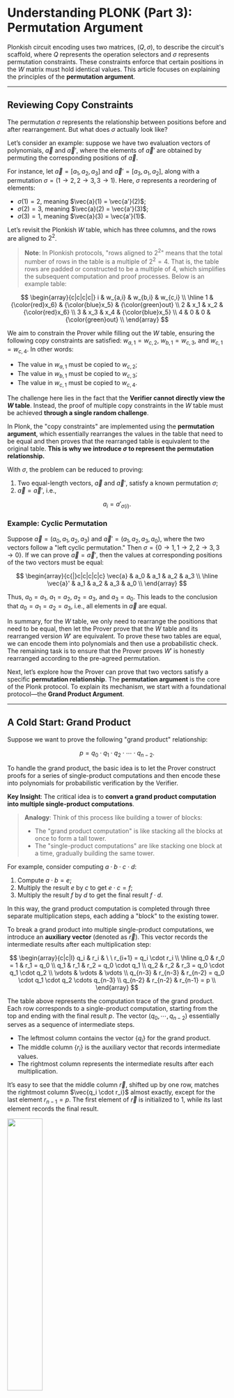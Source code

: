# Understanding PLONK (Part 3): Permutation Argument

Plonkish circuit encoding uses two matrices, $(Q, \sigma)$, to describe the circuit's scaffold, where $Q$ represents the operation selectors and $\sigma$ represents permutation constraints. These constraints enforce that certain positions in the $W$ matrix must hold identical values. This article focuses on explaining the principles of the **permutation argument**.

---

## Reviewing Copy Constraints

The permutation $\sigma$ represents the relationship between positions before and after rearrangement. But what does $\sigma$ actually look like?

Let’s consider an example: suppose we have two evaluation vectors of polynomials, $\vec{a}$ and $\vec{a}'$, where the elements of $\vec{a}'$ are obtained by permuting the corresponding positions of $\vec{a}$. 

For instance, let $\vec{a} = [a_1, a_2, a_3]$ and $\vec{a}' = [a_3, a_1, a_2]$, along with a permutation $\sigma = (1 \to 2, 2 \to 3, 3 \to 1)$. Here, $\sigma$ represents a reordering of elements:

- $\sigma(1) = 2$, meaning $\vec{a}(1) = \vec{a'}(2)$;
- $\sigma(2) = 3$, meaning $\vec{a}(2) = \vec{a'}(3)$;
- $\sigma(3) = 1$, meaning $\vec{a}(3) = \vec{a'}(1)$.

Let’s revisit the Plonkish $W$ table, which has three columns, and the rows are aligned to $2^2$.

> **Note**: In Plonkish protocols, "rows aligned to $2^2$" means that the total number of rows in the table is a multiple of $2^2 = 4$. That is, the table rows are padded or constructed to be a multiple of 4, which simplifies the subsequent computation and proof processes. Below is an example table:

$$
\begin{array}{c|c|c|c|}
i & w_{a,i} & w_{b,i} & w_{c,i}  \\
\hline
1 & {\color{red}x_6} & {\color{blue}x_5} & {\color{green}out} \\
2 & x_1 & x_2 & {\color{red}x_6} \\
3 & x_3 & x_4 & {\color{blue}x_5} \\
4 & 0 & 0 & {\color{green}out} \\
\end{array}
$$

We aim to constrain the Prover while filling out the $W$ table, ensuring the following copy constraints are satisfied: $w_{a,1} = w_{c,2}$, $w_{b,1} = w_{c,3}$, and $w_{c,1} = w_{c,4}$. In other words:

- The value in $w_{a,1}$ must be copied to $w_{c,2}$;
- The value in $w_{b,1}$ must be copied to $w_{c,3}$;
- The value in $w_{c,1}$ must be copied to $w_{c,4}$.

The challenge here lies in the fact that the **Verifier cannot directly view the $W$ table**. Instead, the proof of multiple copy constraints in the $W$ table must be achieved **through a single random challenge**.

In Plonk, the "copy constraints" are implemented using the **permutation argument**, which essentially rearranges the values in the table that need to be equal and then proves that the rearranged table is equivalent to the original table. **This is why we introduce $\sigma$ to represent the permutation relationship.**

With $\sigma$, the problem can be reduced to proving:

1. Two equal-length vectors, $\vec{a}$ and $\vec{a}'$, satisfy a known permutation $\sigma$;
2. $\vec{a} = \vec{a}'$, i.e.,

$$
a_i = a'_{\sigma(i)}.
$$

### Example: Cyclic Permutation

Suppose $\vec{a} = (a_0, a_1, a_2, a_3)$ and $\vec{a}' = (a_1, a_2, a_3, a_0)$, where the two vectors follow a "left cyclic permutation." Then $\sigma = \{0 \to 1, 1 \to 2, 2 \to 3, 3 \to 0\}$. If we can prove $\vec{a} = \vec{a}'$, then the values at corresponding positions of the two vectors must be equal:

$$
\begin{array}{c{|}c|c|c|c|c}
\vec{a} & a_0 & a_1 & a_2 & a_3 \\
\hline
\vec{a}' & a_1 & a_2 & a_3 & a_0 \\
\end{array}
$$

Thus, $a_0 = a_1$, $a_1 = a_2$, $a_2 = a_3$, and $a_3 = a_0$. This leads to the conclusion that $a_0 = a_1 = a_2 = a_3$, i.e., all elements in $\vec{a}$ are equal.

In summary, for the $W$ table, we only need to rearrange the positions that need to be equal, then let the Prover prove that the $W$ table and its rearranged version $W'$ are equivalent. To prove these two tables are equal, we can encode them into polynomials and then use a probabilistic check. The remaining task is to ensure that the Prover proves $W'$ is honestly rearranged according to the pre-agreed permutation.

Next, let’s explore how the Prover can prove that two vectors satisfy a specific **permutation relationship**. The **permutation argument** is the core of the Plonk protocol. To explain its mechanism, we start with a foundational protocol—the **Grand Product Argument**.

---

## A Cold Start: Grand Product 

Suppose we want to prove the following "grand product" relationship:

$$
p = q_0 \cdot q_1 \cdot q_2 \cdot \cdots \cdot q_{n-2}.
$$

To handle the grand product, the basic idea is to let the Prover construct proofs for a series of single-product computations and then encode these into polynomials for probabilistic verification by the Verifier.

**Key Insight**: The critical idea is to **convert a grand product computation into multiple single-product computations**.

> **Analogy**: Think of this process like building a tower of blocks:
>
> - The "grand product computation" is like stacking all the blocks at once to form a tall tower.
> - The "single-product computations" are like stacking one block at a time, gradually building the same tower.

For example, consider computing $a \cdot b \cdot c \cdot d$:

1. Compute $a \cdot b = e$;
2. Multiply the result $e$ by $c$ to get $e \cdot c = f$;
3. Multiply the result $f$ by $d$ to get the final result $f \cdot d$.

In this way, the grand product computation is completed through three separate multiplication steps, each adding a "block" to the existing tower.

To break a grand product into multiple single-product computations, we introduce an **auxiliary vector** (denoted as $\vec{r}$). This vector records the intermediate results after each multiplication step:

$$
\begin{array}{c|c|l}
q_i & r_i & \ \ r_{i+1} = q_i \cdot r_i \\
\hline
q_0 & r_0 = 1  & r_1 = q_0 \\
q_1 & r_1 & r_2 = q_0 \cdot q_1 \\
q_2 & r_2 & r_3 = q_0 \cdot q_1 \cdot q_2 \\
\vdots & \vdots & \vdots \\
q_{n-3} & r_{n-3} & r_{n-2} = q_0 \cdot q_1 \cdot q_2 \cdots q_{n-3} \\
q_{n-2} & r_{n-2} & r_{n-1} = p \\
\end{array}
$$

The table above represents the computation trace of the grand product. Each row corresponds to a single-product computation, starting from the top and ending with the final result $p$. The vector $(q_0, \cdots, q_{n-2})$ essentially serves as a sequence of intermediate steps.

- The leftmost column contains the vector $\{q_i\}$ for the grand product.
- The middle column $\{r_i\}$ is the auxiliary vector that records intermediate values.
- The rightmost column represents the intermediate results after each multiplication.

It’s easy to see that the middle column $\vec{r}$, shifted up by one row, matches the rightmost column $\vec{q_i \cdot r_i}$ almost exactly, except for the last element $r_{n-1} = p$. The first element of $\vec{r}$ is initialized to 1, while its last element records the final result.

<img src="/ZKP-PLONK/images/polish「3」/对应关系.png" width="40%" />

The vector $\vec{r}$ serves as an **accumulator**, recording each intermediate result in the grand product computation:

$$
r_k = \prod_{i=0}^{k-1} q_i.
$$

Next, we encode $\vec{q}$ and $\vec{r}$ as polynomials over the multiplicative subgroup $H$:

$$
\begin{array}{c|c|c}
H & q_i & r_i  \\
\hline
\omega^0 & q_0 & r_0 = 1  \\
\omega^1 & q_1 & r_1 \\
\omega^2 & q_2 & r_2 \\
\vdots & \vdots & \vdots \\
\omega^{N-2} & q_{N-2} & r_{N-2} \\
\omega^{N-1} & q_{N-1} = 0 & r_{N-1} = p \\
\end{array}
$$

Polynomials $q(X)$ and $r(X)$ are used to encode $\vec{q}$ and $\vec{r}$, respectively.

We can derive the following recurrence relation:

$$
r_0 = 1, \qquad r_{k+1} = q_k \cdot r_k.
$$

Thus, the three columns of the table, when encoded into polynomials, must satisfy the following three constraints:


### **First Constraint**
$$
L_0(X) \cdot (r(X) - 1) = 0, \qquad \forall X \in H.
$$

> This constraint is constructed using **Lagrange interpolation** to ensure that the initial value of $r(X)$ is $1$.


### **Second Constraint**
The recursive multiplication relationship:

$$
q(X) \cdot r(X) = r(\omega \cdot X), \qquad \forall X \in H \setminus \{\omega^{-1}\}.
$$

> **Notes**:
> 1. The purpose of this constraint is to verify the recursive relationship by calculating $q(X) \cdot r(X)$ and $r(\omega \cdot X)$ and ensuring the results are equal.
> 2. The term $\omega \cdot X$ represents a **scaling** or **shift** of $X$. Here, $\omega$ is a fixed value known as a **primitive root of unity**, used to shift within the cyclic group; $X$ is the current point. Multiplying by $\omega$ moves $X$ to a new point in the group.
> 3. Why multiply $X$ by $\omega$? The primary reason is that it ensures each shift (or scaling) is proportional, maintaining uniform spacing between points in the cyclic group. For instance, $\omega = e^{\frac{2\pi i}{n}}$ (an $n$th root of unity) corresponds to a fixed rotation angle on the complex plane. Multiplying $X$ by $\omega$ rotates points by a fixed angle, ensuring even distribution in the cycle.
> 4. Why exclude $X = \omega^{-1}$? This exclusion avoids potential issues:
>    - At $X = \omega^{-1}$, calculations may involve singularities or undefined behavior (e.g., division by zero).
>    - In Fast Fourier Transforms (FFT) or Discrete Fourier Transforms (DFT), this can cause overlapping or confusion between frequency points.
>    - In polynomial interpolation, this may lead to repeated roots or reduced interpolation precision.
>    - Numerical instability or rounding errors may accumulate.
> 5. In this context, $q_{N-1} = 0$ serves as a special condition to enforce $r_{N-1} = p$. This ensures that the grand product result $p$ is properly encoded as part of $r(X)$.



### **Third Constraint**
The purpose of this constraint is to ensure that $r(X)$ evaluates to $p$ at the endpoint:

$$
L_{N-1}(X) \cdot (r(X) - p) = 0, \qquad \forall X \in H.
$$

### How to address the Exclusion of $X = \omega^{-1}$?

The second constraint does not cover the entire set $H$ (it excludes $\omega^{-1}$). To address this, we can rewrite it as the following constraint equation, ensuring the polynomial constraint now fully covers $H$:

$$
\big(q(X) \cdot r(X) - r(\omega \cdot X) \big) \cdot \big(X - \omega^{-1} \big) = 0, \qquad \forall X \in H.
$$

---

### Simplifying and Combining Constraints

We can use a small trick to simplify and combine the three constraints into a single polynomial constraint.

By adding an additional row to the grand product computation table and setting $q_{N-1} = \frac{1}{p}$ (where $p$ is the grand product of the vector $\vec{q}$):

$$
\begin{array}{c|c|c}
q_i & r_i & q_i \cdot r_i \\
\hline
q_0 & 1  & r_0 \\
q_1 & r_0 & r_1 \\
q_2 & r_1 & r_2 \\
\vdots & \vdots & \vdots \\
q_{N-2} & r_{N-2} & r_{N-1} \\
q_{N-1} = \frac{1}{p} & r_{N-1} = p & r_{N} = r_0 = 1 \\
\end{array}
$$

This ensures $r_N = r_0 = 1$. The rightmost column now represents a **cyclic shift** of $\vec{r}$. Additionally, every row in the table satisfies the multiplicative relationship!

<img src="/ZKP-PLONK/images/polish「3」/circle.png" width="40%" />

### Recursive Grand Product Representation

Using this setup, the recursive grand product can now be expressed as:

$$
q(X) \cdot r(X) = r(\omega \cdot X), \qquad \forall X \in H.
$$

> **Note**: 
> Using the above trick, we modified the original constraint: $q(X)\cdot r(X) = r(\omega\cdot X), \qquad \forall X\in H\backslash\\{\omega^{-1}\\} \qquad \to \qquad q(X)\cdot r(X)=r(\omega\cdot X), \qquad \forall X\in H$ 
> This means that the point $\omega^{-1}$, which was previously excluded, now satisfies the constraint over the entire $H$.

---

### Final Constraints

After applying these simplifications, the final polynomial constraints are:

$$
L_{N-1}(X)\cdot(r(X)-p)=0, \qquad \forall X\in H
$$

$$
q(X)\cdot r(X) = r(\omega\cdot X), \qquad \forall X\in H\backslash\\{\omega^{-1}\\}
$$

$$
q(X)\cdot r(X)=r(\omega\cdot X), \qquad \forall X\in H
$$

---

### Verifier's Challenge

The Verifier can now challenge the Prover with the following aggregated polynomial equation:

$$
L_0(X) \cdot (r(X) - 1) + \alpha \cdot (q(X) \cdot r(X) - r(\omega \cdot X)) = h(X) \cdot z_H(X),
$$

where:

- $\alpha$ is a **random challenge** used to combine multiple polynomial constraints.
- $h(X)$ is the quotient polynomial.
- $z_H(X)$ is the vanishing polynomial defined as:

$$
z_H(X) = (X - 1)(X - \omega)\cdots(X - \omega^{n-1}).
$$

---

### Verifying with the Schwartz-Zippel Lemma

Using the **Schwartz-Zippel Lemma**, the Verifier can provide a random challenge $\zeta$ to check whether the polynomial equation holds.

#### Steps:

1. Construct the **difference polynomial**:
   $$
   A(X) = L_0(X) \cdot (r(X) - 1) + \alpha \cdot (q(X) \cdot r(X) - r(\omega \cdot X)),
   $$
   $$
   B(X) = h(X) \cdot z_H(X).
   $$

2. Define $R(X) = A(X) - B(X)$, where $d$ is the degree of $R(X)$.

3. Use the Schwartz-Zippel Lemma to verify:
   - Select a random point $\zeta$ from $H$.
   - Compute $R(\zeta)$:
     - If $R(\zeta) = 0$, then $A(X) = B(X)$, and the equation holds.
     - If $R(\zeta) \neq 0$, the equation does not hold, and the proof is invalid.

> **Notes**:
> The equation $q_L \circ w_a + q_R \circ w_b + q_M \circ (w_a \cdot w_b) - q_C + q_O \cdot w_c = 0$ is typically used to establish constraint relations, often referred to as a constraint polynomial, which is designed to express specific arithmetic circuit constraints.
> On the other hand, the equation $L_0(X) \cdot (r(X) - 1) + \alpha \cdot (q(X) \cdot r(X) - r(\omega \cdot X)) = h(X) \cdot z_H(X)$ commonly appears in the construction of polynomial equations to verify certain algebraic properties. For instance, it is used in polynomial commitment schemes to prove the integrity and correctness of the entire circuit or protocol.

After understanding how to prove a grand product, the next step is to use the **Grand Product Argument** to implement the **Multiset Equality Argument**. This will allow us to verify that two multisets are equivalent in terms of their elements and multiplicities.

</br>

## From Grand Product to Multiset Equality

Suppose we have two vectors, where $\vec{B}$ is a permutation of $\vec{A}$:

$$
\vec{A} = [1, 2, 3], \quad \vec{B} = [3, 1, 2].
$$

How do we prove that they are equivalent in the sense of a multiset (i.e., **unordered sets**)?

### Why Polynomial Equality Does Not Work

**We cannot simply prove that the polynomials encoded by the two vectors are equal to determine multiset equivalence.** Here are the reasons:

1. If the elements in the vectors are in a different order, the resulting polynomials will also differ.  

For example, consider:

$$
\vec{A} = [1, 2, 3], \quad \vec{B} = [3, 1, 2].
$$

Converting the vectors to polynomials by treating the elements as coefficients gives:

$$
\begin{aligned}
A(X) &= 1 + 2X + 3X^2, \\
B(X) &= 3 + 1X + 2X^2.
\end{aligned}
$$

Clearly, $A(X) \neq B(X)$ because the coefficients of the polynomials differ.

2. Even if the polynomials differ, they could represent the same multiset.  

For example, $A(X) \neq B(X)$, i.e., $1 + 2X + 3X^2 \neq 3 + X + 2X^2$. However, both polynomials represent the same multiset $\{1, 2, 3\}$.

**This demonstrates multiset equivalence, even though the polynomials themselves are not equal.**

> **Note**: Encoding vectors as polynomials is a mathematical technique to represent information about the elements and their positions. You don’t need to dive too deeply into this—it’s enough to understand that simply comparing polynomials is insufficient for proving multiset equivalence.

---

### How to Prove Multiset Equality

To prove multiset equivalence (unordered and with duplicates allowed), we essentially need to show that **both vectors contain the same elements with the same multiplicities**.

The most straightforward approach is **to iterate over each element in one vector and verify that it exists in the other vector**. However, this method has limitations:

- It fails if the vectors contain duplicate elements.  
  For example, $\{1, 1, 2\}$ is a multiset that is not equal to $\{1, 2, 2\}$ or $\{2, 1\}$.

---

### A Direct Multiset Method Using Products

One another simple solution is to compute the product of all elements in both vectors, then check if the two products are equal. However, this approach has a major limitation:

- **Vector elements must be prime numbers.**  
  For example, $3 \times 6 = 9 \times 2$, but $\{3, 6\} \neq \{9, 2\}$.

---

### A Better Approach: Compare the Root Sets of Polynomials

Instead of relying on the product of elements, we compare the **root sets** of polynomials derived from the vectors.

#### Step 1: Define the Root Set of a Polynomial

Let $\{q_i\}$ be the root set of a polynomial $q(X)$. For any element $q_i$ in the vector, $q(q_i) = 0$. The polynomial $q(X)$ is defined as:

$$
q(X) = (X - q_0)(X - q_1)(X - q_2) \cdots (X - q_{n-1}).
$$

#### Step 2: Compare Root Sets

If there exists another polynomial $p(X)$ such that $p(X) = q(X)$, then the root sets $\{q_i\}$ and $\{p_i\}$ must be identical. For example:

$$
\prod_{i}(X - q_i) = q(X) = p(X) = \prod_{i}(X - p_i).
$$

#### Step 3: Multiset Equivalence

If $p(X) = q(X)$, the two vectors are equivalent as multisets:

$$
\{q_i\} =_{\text{multiset}} \{p_i\}.
$$

---

### Why This Works

Let’s break down why this method proves multiset equivalence:

1. **Step 1: Generate Polynomials**  
   Each vector is represented as a polynomial, with its elements encoded as the roots of the polynomial. This step encodes the elements without considering their order.

2. **Step 2: Compute Root Sets**  
   The root set of each polynomial is determined. This step captures the relationship between the elements of the vector and their multiplicities, while ignoring their order.

3. **Step 3: Compare Root Sets**  
   If the root sets are identical, the vectors are equivalent as multisets.

---

### Using the Schwartz-Zippel Lemma for Verification

To further verify multiset equivalence, we use the **Schwartz-Zippel Lemma**. Here’s the steps:

1. The Verifier sends the Prover a random number $\gamma$.

2. The Prover computes and sends back the following product for both vectors:

$$
\prod_{{i \in [n]}} (\gamma - p_i) = \prod_{{i \in [n]}} (\gamma - q_i).
$$

> Notes:
> - $\prod$ denotes a product.
> - $\gamma$ is a random constant or variable.
> - $p_i$ and $q_i$ are elements of the two vectors.
> - $i \in [n]$ means $i$ iterates from 1 to $n$.

---

### Key Points

1. The equation $\prod_{i}(X - q_i) = q(X) = p(X) = \prod_{i}(X - p_i)$ ensures that the polynomials $p(X)$ and $q(X)$ are equivalent.

2. The equation $\prod_{{i \in [n]}} (\gamma - p_i) = \prod_{{i \in [n]}} (\gamma - q_i)$ ensures that the polynomials evaluate to the same value for the random challenge $\gamma$.  
   If this holds, it confirms that the two vectors are equivalent multisets.

---

### Addressing Copy Constraints

At this stage, we have demonstrated that the root sets $\{p_i\}$ and $\{q_i\}$ are equivalent multisets. This provides a foundation for verifying **copy constraints**. Specifically, we can ensure that the zero sets (roots) of $W(X)$ and $W'(X)$ contain the same elements.

However, this alone is insufficient because it does not capture the exact correspondence between the roots, i.e., whether $p_i$ and $q_j$ align according to a predefined rule. To address this, we refer back to the **Grand Product Argument** to extend the proof and validate that the roots follow a specific permutation rule $\sigma$.

---

> **Notes**:
> Two separate product equations can also be combined into a single equation:
> $$
> \prod_{{i \in [n]}} (\gamma - p_i) = \prod_{{i \in [n]}} (\gamma - q_i)
> $$
> can be rewritten as:
> $$
> \prod_{{i \in [n]}} \frac{(\gamma - p_i)}{(\gamma - q_i)} = 1.
> $$

> Why This Works:
> 1. The first equation states that the two products are equal. Each product is a polynomial evaluated at $\gamma$, with roots $\{p_i\}$ and $\{q_i\}$, respectively.
> 2. By moving the right-hand side to the left and combining via division, we form a single grand product:
> $$
> \frac{\prod_{i \in [n]} (\gamma - p_i)}{\prod_{i \in [n]} (\gamma - q_i)} = 1.
> $$
> 3. Using the properties of grand products, the combined equation simplifies to:
> $$
> \prod_{{i \in [n]}} \frac{(\gamma - p_i)}{(\gamma - q_i)} = 1
> $$
> This approach leverages the inherent properties of products to reduce the verification to a single equation.

---

Now that we understand how to prove **Multiset Equality**, the next step is to construct the **Permutation Argument**. This will allow us to implement the **Copy Constraints** required by the Plonk protocol.

</br>

## From Multiset Equality to Permutation Argument

In general, constructing a **permutation argument** requires more than just proving multiset equality, as it cannot capture the exact ordering of elements. A **grand product** or **product check** is necessary to verify the specific permutation relationship between elements.

### Step 1: Multiset Equality

As discussed earlier, the first step is to verify multiset equality between the roots $p_i$ and $q_i$, ensuring:

$$
\prod_{{i \in [n]}} \frac{(\gamma - p_i)}{(\gamma - q_i)} = 1.
$$

> **Note**: The grand product method is a computational technique that can be applied multiple times.

### Step 2: Verifying Permutation Consistency

Next, we need to verify whether $q_i = p(\sigma(i))$, i.e., whether the elements of $q_i$ are a permutation of $p_i$ under a specific mapping $\sigma$. This is typically done as follows:

1. **Permutation Polynomial Encoding**:  
   In PLONK, a special **permutation polynomial** $\sigma(X)$ is used to encode the permutation relationship, explicitly describing how $p_i$ maps to $q_i$.

2. **Consistency Check**:  
   To verify the permutation consistency, the following relationship is checked:

   $$
   p(X) = q(\sigma(X)),
   $$

   where $p(X)$ and $q(X)$ are the polynomials interpolated from $p_i$ and $q_i$, and $\sigma(X)$ is the permutation polynomial.

3. **Product Check**:  
   To ensure the correctness of the permutation, a **grand product check** is used:

   $$
   \prod_{{i \in [n]}} (\gamma - p_i) = \prod_{{i \in [n]}} (\gamma - q_{\sigma(i)}).
   $$

---

### Combining Multiset Equality and Permutation

The above product equation inherently captures both **multiset equality** and the **specific permutation relationship**.

However, **in some cases, multiset equality can be considered a special case of a permutation argument**. This is because multiset equality verifies that two sets are related by some permutation, without identifying the exact permutation. In other words, multiset equality ensures that the two vectors $\{p_i\}$ and $\{q_i\}$ are related by an **unknown permutation**.

What we need, however, is a proof and verification of a **known permutation relationship**. This requires proving a **specific, publicly defined reordering** of an ordered vector, such as locally cyclic shifts within subsets.

---

### Example: Odd-Even Permutation

Let’s consider an example where the Prover needs to prove that two vectors satisfy an **odd-even swap permutation**:

$$
\begin{aligned}
\vec{a} &= (a_0, a_1, a_2, a_3, \ldots, a_{n-1}, a_n), \\
\vec{b} &= (a_1, a_0, a_3, a_2, \ldots, a_n, a_{n-1}).
\end{aligned}
$$

We encode both vectors into polynomials $a(X)$ and $b(X)$, respectively. To describe the odd-even swap, we use a **position vector** $\vec{i}$ and a **permutation function** $\sigma$:

$$
\vec{i} = (0, 1, 2, 3, \ldots, n-1, n), \quad \sigma = (1, 0, 3, 2, \ldots, n, n-1).
$$

> - Each element $i$ in $\vec{i}$ represents the **initial position** of an element.
> - The permutation $\sigma$ describes how the positions are rearranged.

We then align the position vector $\vec{i}$ with $\vec{a}$ and $\vec{b}$:

$$
\begin{array}{|c|c|c|c|}
a_i & i & b_i & \sigma(i) \\
\hline
a_0 & 0 & b_0 = a_1 & 1 \\
a_1 & 1 & b_1 = a_0 & 0 \\
a_2 & 2 & b_2 = a_3 & 3 \\
a_3 & 3 & b_3 = a_2 & 2 \\
\vdots & \vdots & \vdots & \vdots \\
a_{n-1} & n-1 & b_{n-1} = a_n & n \\
a_n & n & b_n = a_{n-1} & n-1 \\
\end{array}
$$

---

Next, we **fold** the left two columns and the right two columns into paired elements. That is, represent $(a_i, i)$ as a single element and $(b_i, \sigma(i))$ as another. The resulting table looks like this:

$$
\begin{array}{|c|c|}
a'_i = (a_i, i) & b'_i = (b_i, \sigma(i)) \\
\hline
(a_0, 0) & (b_0 = a_1, 1) \\
(a_1, 1) & (b_1 = a_0, 0) \\
\vdots & \vdots \\
(a_{n-1}, n-1) & (b_{n-1} = a_n, n) \\
(a_n, n) & (b_n = a_{n-1}, n-1) \\
\end{array}
$$

If vectors $\vec{a}$ and $\vec{b}$ satisfy the permutation $\sigma$, then the merged vectors $\vec{a}'$ and $\vec{b}'$ will satisfy multiset equality.

<img src="/ZKP-PLONK/images/polish「3」/奇偶置换-1.png" width="40%" />

---

### Why Odd-Even Permutation Can Be Reduced to Multiset Equality

Odd-even swaps can leverage multiset equality because their defining property—swapping odd and even positions—depends only on the **content of the set**, not the exact details of the permutation:

- If we only care about whether the permutation is an odd-even swap, we focus on the **consistency of the elements’ content** (i.e., multiset equality).
- The odd-even nature describes a high-level property of the permutation without requiring verification of specific arrangements.
- Thus, verifying an odd-even permutation only requires proving multiset equality, without checking specific positional relationships.

---

### Handling Pairs with Folding

One issue arises when the table’s left and right columns consist of **pairs** (e.g., $(a_i, i)$ and $(b_i, \sigma(i))$). Such pairs cannot directly serve as roots of a univariate polynomial.

To resolve this, we apply a **folding technique**: ask the Verifier for a random scalar $\beta$ and combine the pairs into single values:

$$
\begin{array}{|c|c|}
a'_i = a_i + \beta \cdot i & b'_i = b_i + \beta \cdot \sigma(i) \\
\hline
(a_0 + \beta \cdot 0) & (b_0 + \beta \cdot 1) \\
(a_1 + \beta \cdot 1) & (b_1 + \beta \cdot 0) \\
\vdots & \vdots \\
(a_{n-1} + \beta \cdot (n-1)) & (b_{n-1} + \beta \cdot n) \\
(a_n + \beta \cdot n) & (b_n + \beta \cdot (n-1)) \\
\end{array}
$$

<img src="/ZKP-PLONK/images/polish「3」/奇偶置换-2.png" width="40%" />

This transforms the paired elements into single values, enabling polynomial encoding.

---

### Why Randomization Is Necessary

> Note:
> In the third step of the diagram, addition is used because it is the simplest operation. However, could other algorithms (such as multiplication, division, or more complex functions) be used instead? The answer is no, and the key reason is security.
> To ensure security, randomness must be introduced. If randomness is not included, the Prover could potentially construct a fraudulent proof that bypasses verification. By introducing a random challenge $\beta$ from the Verifier, the Prover is forced to encode the pair $(a_i, i)$ securely into a single value as: $\vec{a}'_ i = a_{i} + \beta \cdot {i}$.

1. **Randomness Ensures Security**:  
   Without randomness, the Prover could construct a proof that bypasses verification. By introducing the random challenge $\beta$, the Prover must fold the data as $\vec{a}'_i = a_i + \beta \cdot i$.

2. **Prevents Malicious Behavior**:  
   The Verifier’s random challenge $\beta$ ensures that the Prover cannot exploit deterministic patterns to generate invalid proofs.

---

### Verifying Permutation with Multiset Equality

After folding, the Prover can now prove that $\vec{a}'$ and $\vec{b}'$ satisfy multiset equality, thereby proving that the original vectors $\vec{a}$ and $\vec{b}$ follow the specific permutation relationship.

---

## Complete Permutation Protocol

Let’s describe the entire permutation protocol step by step:

### Assumptions

- Let $\mathbb{F}_p$ be a finite field containing a multiplicative subgroup $H = \{1, \omega, \omega^2, \ldots, \omega^{N-1}\}$, where $\omega$ is a generator of $H$.

### Inputs

1. **Public Inputs**:  
   The permutation relationship $\sigma$.
2. **Secret Inputs**:  
   Two vectors $\vec{a}$ and $\vec{b}$ of length $N$.

---

### Protocol Steps

1. **Setup**:  
   Prover and Verifier construct polynomials $[id(X)]$ and $[\sigma(X)]$, where:
   - $id(X)$ encodes the sequence $(0, 1, 2, \ldots, N-1)$.
   - $\sigma(X)$ encodes the permutation $\{\sigma(0), \sigma(1), \ldots, \sigma(N-1)\}$.

2. **Prover Sends Polynomials**:  
   The Prover computes and sends $[a(X)]$ and $[b(X)]$, encoding $\vec{a}$ and $\vec{b}$.

3. **Verifier’s Challenges**:  
   The Verifier sends random challenges $\beta \leftarrow \mathbb{F}_p$ and $\gamma \leftarrow \mathbb{F}_p$.

4. **Prover Computes Grand Product**:  
   The Prover constructs an auxiliary vector $\vec{z}$ and polynomial $z(X)$, satisfying:

   $$
   z_0 = 1, \quad z_{i+1} = \prod_{i=0}^{N-1} \frac{a_i + \beta \cdot i + \gamma}{b_i + \beta \cdot \sigma(i) + \gamma}.
   $$

   The Prover sends $[z(X)]$.

5. **Verifier’s Final Challenge**:  
   The Verifier sends another random challenge $\alpha \leftarrow \mathbb{F}_p$.

6. **Prover Constructs Final Polynomials**:  
   The Prover constructs:
   - A combined constraint polynomial $f(X)$.
   - A quotient polynomial $h(X)$, satisfying:

     $$
     f(X) = L_0(X)(z(X) - 1) + \alpha \cdot \big(z(\omega X)(b(X) + \beta \sigma(X) + \gamma) - z(X)(a(X) + \beta id(X) + \gamma)\big).
     $$

     $$
     h(X) = \frac{f(X)}{z_H(X)}.
     $$

   The Prover sends $[h(X)]$.

7. **Verifier Checks Consistency**:  
   The Verifier queries evaluations of $[a(X)]$, $[b(X)]$, $[z(X)]$, $[h(X)]$, $[\sigma(X)]$, and $[id(X)]$ at specific points and checks the following equation:

   $$
   L_0(\zeta)(z(\zeta) - 1) + \alpha \cdot \big(z(\omega \zeta)(b(\zeta) + \beta \sigma(\zeta) + \gamma) - z(\zeta)(a(\zeta) + \beta id(\zeta) + \gamma)\big) \stackrel{?}{=} h(\zeta) z_H(\zeta).
   $$

---

## Summary

The core of the permutation argument lies in **multiset equality verification**, which is extended by incorporating **grand product checks** to handle specific mappings and permutations. By introducing random challenges, the protocol ensures correctness and prevents malicious behavior. This forms the foundation for implementing **copy constraints** in the Plonk protocol.

## References:

- [WIP] Copy constraint for arbitrary number of wires. https://hackmd.io/CfFCbA0TTJ6X08vHg0-9_g
- Alin Tomescu. Feist-Khovratovich technique for computing KZG proofs fast. https://alinush.github.io/2021/06/17/Feist-Khovratovich-technique-for-computing-KZG-proofs-fast.html#fn:FK20
- Ariel Gabizon. Multiset checks in PLONK and Plookup. https://hackmd.io/@arielg/ByFgSDA7D